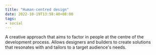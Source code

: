 ```yaml
---
title: "Human-centred design"
date: 2022-10-19T13:58:40+08:00
tags:
- social
---
```


A creative approach that aims to factor in people at the centre of the development process. Allows designers and builders to create solutions that resonates with and tailors to a target audience's needs.